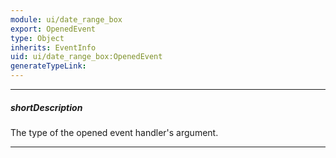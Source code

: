 ```yaml
---
module: ui/date_range_box
export: OpenedEvent
type: Object
inherits: EventInfo
uid: ui/date_range_box:OpenedEvent
generateTypeLink: 
---
```

---
##### shortDescription
The type of the opened event handler's argument.

---
<!-- Description goes here -->